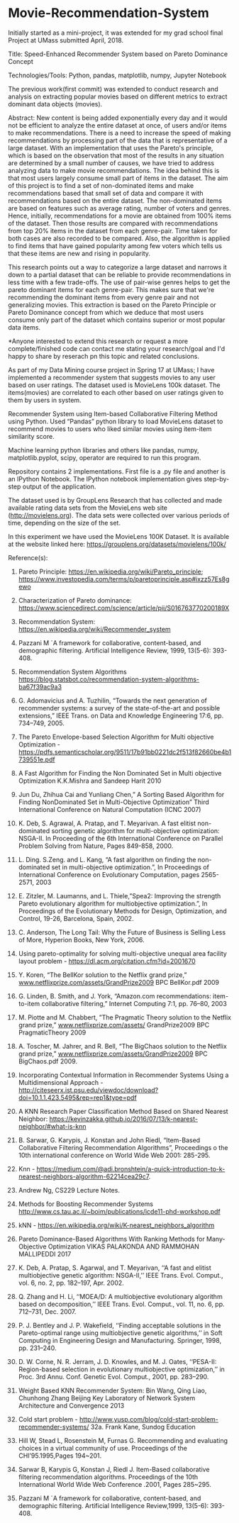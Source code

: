# Movie-Recommendation-System
Initially started as a mini-project, it was extended for my grad school final Project at UMass submitted April, 2018.


Title: 
Speed-Enhanced Recommender System based on Pareto Dominance Concept  

Technologies/Tools:
Python, pandas, matplotlib, numpy, Jupyter Notebook

The previous work(first commit) was extended to conduct research and analysis on extracting popular movies based on different metrics to extract dominant data objects (movies).

Abstract:
New content is being added exponentially every day and it would not be efficient to analyze the entire dataset at once, of users and/or items to make recommendations. There is a need to increase the speed of making recommendations by processing part of the data that is representative of a large dataset. With an implementation that uses the Pareto's principle, which is based on the observation that most of the results in any situation are determined by a small number of causes, we have tried to address analyzing data to make movie recommendations. The idea behind this is that most users largely consume small part of items in the dataset. The aim of this project is to find a set of non-dominated items and make recommendations based that small set of data and compare it with recommendations based on the entire dataset. The non-dominated items are based on features such as average rating, number of voters and genres.  Hence, initially, recommendations for a movie are obtained from 100% items of the dataset. Then those results are compared with recommendations from top 20% items in the dataset from each genre-pair. Time taken for both cases are also recorded to be compared. Also, the algorithm is applied to find items that have gained popularity among few voters which tells us that these items are new and rising in popularity.


This research points out a way to categorize a large dataset and narrows it down to a partial dataset that can be reliable to provide recommendations in less time with a few trade-offs. The use of pair-wise genres helps to get the pareto dominant items for each genre-pair. This makes sure that we're recommending the dominant items from every genre pair and not generalizing movies. This extraction is based on the Pareto Principle or Pareto Dominance concept from which we deduce that most users consume only part of the dataset which contains superior or most popular data items.

*Anyone interested to extend this research or request a more complete/finished code can contact me stating your research/goal and I'd happy to share by reserach pn this topic and related conclusions.

As part of my Data Mining course project in Spring 17 at UMass; I have implemented a recommender system that suggests movies to any user based on user ratings. The dataset used is MovieLens 100k dataset. The items(movies) are correlated to each other based on user ratings given to them by users in system.

Recommender System using Item-based Collaborative Filtering Method using Python. Used “Pandas” python library to load MovieLens dataset to recommend movies to users who liked similar movies using item-item similarity score.

Machine learning python libraries and others like pandas, numpy, matplotlib.pyplot, scipy, operator are required to run this program.

Repository contains 2 implementations. First file is a .py file and another is an IPython Notebook. The IPython notebook implementation gives step-by-step output of the application.

The dataset used is by GroupLens Research that has collected and made available rating data sets from
the MovieLens web site (http://movielens.org). The data sets were collected over various periods of time,
depending on the size of the set.

In this experiment we have used the MovieLens 100K Dataset. It is available at the website linked here:
https://grouplens.org/datasets/movielens/100k/

Reference(s):
1.	Pareto Principle: https://en.wikipedia.org/wiki/Pareto_principle; https://www.investopedia.com/terms/p/paretoprinciple.asp#ixzz57Es8gewo
2.	Characterization of Pareto dominance: https://www.sciencedirect.com/science/article/pii/S016763770200189X
3.	Recommendation System: https://en.wikipedia.org/wiki/Recommender_system
4.	Pazzani M ˊA framework for collaborative, content-based, and demographic filtering. Artificial Intelligence Review, 1999, 13(5-6): 393-408.
5.	Recommendation System Algorithms
https://blog.statsbot.co/recommendation-system-algorithms-ba67f39ac9a3
6.	G. Adomavicius and A. Tuzhilin, “Towards the next generation of recommender systems: a survey of the state-of-the-art and possible extensions,” IEEE Trans. on Data and Knowledge Engineering 17:6, pp. 734–749, 2005.
7.	The Pareto Envelope-based Selection Algorithm for Multi objective Optimization - https://pdfs.semanticscholar.org/9511/17b91bb0221dc2f513f82660be4b1739551e.pdf
8.	 A Fast Algorithm for Finding the Non Dominated Set in Multi objective Optimization K.K.Mishra and Sandeep Harit 2010 
9.	Jun Du, Zhihua Cai and Yunliang Chen,” A Sorting Based Algorithm for Finding NonDominated Set in Multi-Objective Optimization” Third International Conference on Natural Computation (ICNC 2007)
10.	K. Deb, S. Agrawal, A. Pratap, and T. Meyarivan. A fast elitist non-dominated sorting genetic algorithm for multi-objective optimization: NSGA-II. In Proceeding of the 6th International Conference on Parallel Problem Solving from Nature, Pages 849-858, 2000.  
11.	L. Ding. S.Zeng. and L. Kang, “A fast algorithm on finding the non-dominated set in multi-objective optimization.”, In Proceedings of International Conference on Evolutionary Computation, pages 2565-2571, 2003
12.	E. Zitzler, M. Laumanns, and L. Thiele,”Spea2: Improving the strength Pareto evolutionary algorithm for multiobjective optimization.”, In Proceedings of the Evolutionary Methods for Design, Optimization, and Control, 19-26, Barcelona, Spain, 2002. 
13.	 C. Anderson, The Long Tail: Why the Future of Business is Selling Less of More, Hyperion Books, New York, 2006.
14.	 Using pareto-optimality for solving multi-objective unequal area facility layout problem - https://dl.acm.org/citation.cfm?id=2001670
15.	Y. Koren, “The BellKor solution to the Netflix grand prize,” www.netflixprize.com/assets/GrandPrize2009 BPC BellKor.pdf 2009
16.	G. Linden, B. Smith, and J. York, “Amazon.com recommendations: item-to-item collaborative filtering,” Internet Computing 7:1, pp. 76–80, 2003
17.	M. Piotte and M. Chabbert, ”The Pragmatic Theory solution to the Netflix grand prize,” www.netflixprize.com/assets/ GrandPrize2009 BPC PragmaticTheory 2009
18.	A. Toscher, M. Jahrer, and R. Bell, “The BigChaos solution to the Netflix grand prize,” www.netflixprize.com/assets/GrandPrize2009 BPC BigChaos.pdf 2009. 
19.	Incorporating Contextual Information in Recommender Systems Using a Multidimensional Approach - http://citeseerx.ist.psu.edu/viewdoc/download?doi=10.1.1.423.5495&rep=rep1&type=pdf
20.	A KNN Research Paper Classification Method Based on Shared Nearest Neighbor: https://kevinzakka.github.io/2016/07/13/k-nearest-neighbor/#what-is-knn

21.	B. Sarwar, G. Karypis, J. Konstan and John Riedl, “Item-Based Collaborative Filtering Recommendation Algorithms”, Proceedings o the 10th international conference on World Wide Web 2001: 285-295.
22.	Knn - https://medium.com/@adi.bronshtein/a-quick-introduction-to-k-nearest-neighbors-algorithm-62214cea29c7.
23.	 Andrew Ng, CS229 Lecture Notes.
24.	Methods for Boosting Recommender Systems http://www.cs.tau.ac.il/~boim/publications/icde11-phd-workshop.pdf
25.	kNN - https://en.wikipedia.org/wiki/K-nearest_neighbors_algorithm
26.	Pareto Dominance-Based Algorithms With Ranking Methods for Many-Objective Optimization VIKAS PALAKONDA AND RAMMOHAN MALLIPEDDI 2017
27.	 K. Deb, A. Pratap, S. Agarwal, and T. Meyarivan, ‘‘A fast and elitist multiobjective genetic algorithm: NSGA-II,’’ IEEE Trans. Evol. Comput., vol. 6, no. 2, pp. 182–197, Apr. 2002.
28.	Q. Zhang and H. Li, ‘‘MOEA/D: A multiobjective evolutionary algorithm based on decomposition,’’ IEEE Trans. Evol. Comput., vol. 11, no. 6, pp. 712–731, Dec. 2007.
29.	P. J. Bentley and J. P. Wakefield, ‘‘Finding acceptable solutions in the Pareto-optimal range using multiobjective genetic algorithms,’’ in Soft Computing in Engineering Design and Manufacturing. Springer, 1998, pp. 231–240. 
30.	 D. W. Corne, N. R. Jerram, J. D. Knowles, and M. J. Oates, ‘‘PESA-II: Region-based selection in evolutionary multiobjective optimization,’’ in Proc. 3rd Annu. Conf. Genetic Evol. Comput., 2001, pp. 283–290.
31.	Weight Based KNN Recommender System: Bin Wang, Qing Liao, Chunhong Zhang Beijing Key Laboratory of Network System Architecture and Convergence 2013
32.	Cold start problem - http://www.yusp.com/blog/cold-start-problem-recommender-systems/
32a. Frank Kane, Sundog Education
33.	Hill W, Stead L, Rosenstein M, Furnas G. Recommending and evaluating choices in a virtual community of use. Proceedings of the CHI’95.1995,Pages 194~201.
34.	Sarwar B, Karypis G, Konstan J, Riedl J. Item-Based collaborative filtering recommendation algorithms. Proceedings of the 10th International World Wide Web Conference .2001, Pages 285~295.
35.	 Pazzani M ˊA framework for collaborative, content-based, and demographic filtering. Artificial Intelligence Review,1999, 13(5-6): 393-408.

